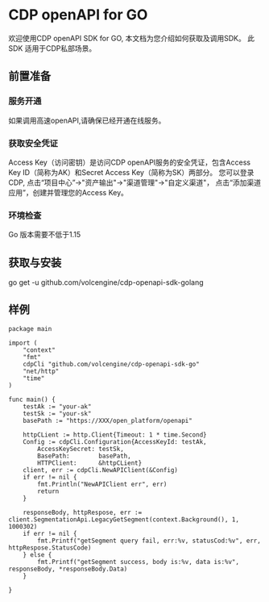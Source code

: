 # CDP openAPI for GO

欢迎使用CDP openAPI SDK for GO, 本文档为您介绍如何获取及调用SDK。
此SDK 适用于CDP私部场景。
## 前置准备
### 服务开通
如果调用高速openAPI,请确保已经开通在线服务。

### 获取安全凭证
Access Key（访问密钥）是访问CDP openAPI服务的安全凭证，包含Access Key ID（简称为AK）和Secret Access Key（简称为SK）两部分。
您可以登录CDP, 点击“项目中心”->"资产输出"->"渠道管理"->"自定义渠道"， 点击“添加渠道应用”，创建并管理您的Access Key。

### 环境检查
Go 版本需要不低于1.15

## 获取与安装

go get -u github.com/volcengine/cdp-openapi-sdk-golang

## 样例
```
package main

import (
	"context"
	"fmt"
	cdpCli "github.com/volcengine/cdp-openapi-sdk-go"
	"net/http"
	"time"
)

func main() {
	testAk := "your-ak"
	testSk := "your-sk"
	basePath := "https://XXX/open_platform/openapi"
	
	httpCLient := http.Client{Timeout: 1 * time.Second}
	Config := cdpCli.Configuration{AccessKeyId: testAk,
		AccessKeySecret: testSk,
		BasePath:        basePath,
		HTTPClient:      &httpCLient}
	client, err := cdpCli.NewAPIClient(&Config)
	if err != nil {
		fmt.Println("NewAPIClient err", err)
		return
	}

	responseBody, httpRespose, err := client.SegmentationApi.LegacyGetSegment(context.Background(), 1, 1000302)
	if err != nil {
		fmt.Printf("getSegment query fail, err:%v, statusCod:%v", err, httpRespose.StatusCode)
	} else {
		fmt.Printf("getSegment success, body is:%v, data is:%v", responseBody, *responseBody.Data)
	}

}

```




